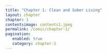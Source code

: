 ```yaml
---
title: "Chapter 1: Clean and Sober Living"
layout: chapter
chapter: 1
contentsimage: contents1.jpeg
permalink: /comic/chapter-1/
pagination:
   enabled: true
   category: chapter-1
---
```

